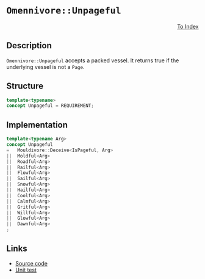 <!-- Copyright 2024 Feng Mofan
SPDX-License-Identifier: Apache-2.0 -->

# `Omennivore::Unpageful`

<p style='text-align: right;'><a href="../../concepts.md#omennivore-unpageful">To Index</a></p>

## Description

`Omennivore::Unpageful` accepts a packed vessel.
It returns true if the underlying vessel is not a `Page`.

## Structure

```C++
template<typename>
concept Unpageful = REQUIREMENT;
```

## Implementation

```C++
template<typename Arg>
concept Unpageful
=   Mouldivore::Deceive<IsPageful, Arg>
||  Moldful<Arg>
||  Roadful<Arg>
||  Railful<Arg>
||  Flowful<Arg>
||  Sailful<Arg>
||  Snowful<Arg>
||  Hailful<Arg>
||  Coolful<Arg>
||  Calmful<Arg>
||  Gritful<Arg>
||  Willful<Arg>
||  Glowful<Arg>
||  Dawnful<Arg>
;
```

## Links

- [Source code](../../../../conceptrodon/descend/omennivore/concepts/descend/unpageful.hpp)
- [Unit test](../../../../tests/unit/concepts/omennivore/unpageful.test.hpp)
